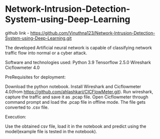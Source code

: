 # Network-Intrusion-Detection-System-using-Deep-Learning

github link -  https://github.com/Vinuthna123/Network-Intrusion-Detection-System-using-Deep-Learning.git

The developed Artificial neural network is capable of classifying network traffic flow into normal or a cyber attack.

Software and technologies used:
Python 3.9
Tensorflow 2.5.0
Wireshark
Cicflowmeter 4.0
 
PreRequisites for deployment:

Download the python notebook.
Install Wireshark and Cicflowmeter 4.0(from https://github.com/ahlashkari/CICFlowMeter.git).
Run wireshark, capture the traffic and save it as .pcap file.
Open Cicflowmeter through command prompt and load the .pcap file in offline mode.
The file gets converted to .csv file.

Execution:

Use the obtained csv file, load it in the notebook and predict using the model(example file is tested in the notebook).


